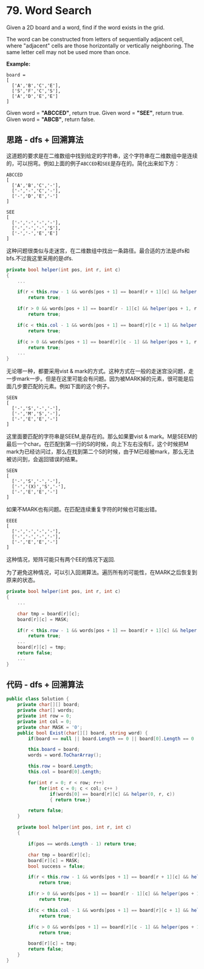 # 79. Word Search

Given a 2D board and a word, find if the word exists in the grid.

The word can be constructed from letters of sequentially adjacent cell, where "adjacent" cells are those horizontally or vertically neighboring. The same letter cell may not be used more than once.

**Example:**

```text
board =
[
  ['A','B','C','E'],
  ['S','F','C','S'],
  ['A','D','E','E']
]
```

Given word = **"ABCCED"**, return true.
Given word = **"SEE"**, return true.
Given word = **"ABCB"**, return false.

## 思路 - dfs + 回溯算法

这道题的要求是在二维数组中找到给定的字符串，这个字符串在二维数组中是连续的，可以拐弯。例如上面的例子`ABCCED`和`SEE`是存在的。简化出来如下方：

```text
ABCCED
[
  ['A','B','C','-'],
  ['-','-','C','-'],
  ['-','D','E','-']
]
```

```text
SEE
[
  ['-','-','-','-'],
  ['-','-','-','S'],
  ['-','-','E','E']
]
```

这种问题很类似与走迷宫，在二维数组中找出一条路径。最合适的方法是dfs和bfs.不过我这里采用的是dfs.

```csharp
private bool helper(int pos, int r, int c)
{
    ...

    if(r < this.row - 1 && words[pos + 1] == board[r + 1][c] && helper(pos + 1, r + 1, c))
        return true;

    if(r > 0 && words[pos + 1] == board[r - 1][c] && helper(pos + 1, r - 1, c))
        return true;

    if(c < this.col - 1 && words[pos + 1] == board[r][c + 1] && helper(pos + 1, r, c + 1))
        return true;

    if(c > 0 && words[pos + 1] == board[r][c - 1] && helper(pos + 1, r, c - 1))
        return true;
    ...
}
```

无论哪一种，都要采用vist & mark的方式。这种方式在一般的走迷宫没问题，走一步mark一步。但是在这里可能会有问题。因为被MARK掉的元素，很可能是后面几步要匹配的元素。例如下面的这个例子。

```text
SEEN
[
  ['-','S','-','-'],
  ['-','M','S','-'],
  ['-','E','E','-']
]
```

这里面要匹配的字符串是SEEM,是存在的。那么如果要vist & mark。M是SEEM的最后一个char。在匹配到第一行的S的时候，向上下左右没有E，这个时候把M mark为已经访问过，那么在找到第二个S的时候，由于M已经被mark，那么无法被访问到，会返回错误的结果。

```text
SEEN
[
  ['-','S','-','-'],
  ['-','(X)','S','-'],
  ['-','E','E','-']
]
```

如果不MARK也有问题。在匹配连续重复字符的时候也可能出错。

```text
EEEE
[
  ['-','-','-','-'],
  ['-','-','-','-'],
  ['-','E','E','-']
]
```

这种情况，矩阵可能只有两个EE的情况下返回.

为了避免这种情况，可以引入回溯算法。遍历所有的可能性，在MARK之后恢复到原来的状态。

```csharp
private bool helper(int pos, int r, int c)
{
    ...

    char tmp = board[r][c];
    board[r][c] = MASK;

    if(r < this.row - 1 && words[pos + 1] == board[r + 1][c] && helper(pos + 1, r + 1, c))
        return true;
    ...
    board[r][c] = tmp;
    return false;
    ...
}
```

## 代码 - dfs + 回溯算法

```csharp
public class Solution {
    private char[][] board;
    private char[] words;
    private int row = 0;
    private int col = 0;
    private char MASK = '0';
    public bool Exist(char[][] board, string word) {
        if(board == null || board.Length == 0 || board[0].Length == 0 || string.IsNullOrEmpty(word)) return false;

        this.board = board;
        words = word.ToCharArray();

        this.row = board.Length;
        this.col = board[0].Length;

        for(int r = 0; r < row; r++)
            for(int c = 0; c < col; c++ )
                if(words[0] == board[r][c] && helper(0, r, c))
                { return true;}

        return false;
    }

    private bool helper(int pos, int r, int c)
    {

        if(pos == words.Length - 1) return true;

        char tmp = board[r][c];
        board[r][c] = MASK;
        bool success = false;

        if(r < this.row - 1 && words[pos + 1] == board[r + 1][c] && helper(pos + 1, r + 1, c))
            return true;

        if(r > 0 && words[pos + 1] == board[r - 1][c] && helper(pos + 1, r - 1, c))
            return true;

        if(c < this.col - 1 && words[pos + 1] == board[r][c + 1] && helper(pos + 1, r, c + 1))
            return true;

        if(c > 0 && words[pos + 1] == board[r][c - 1] && helper(pos + 1, r, c - 1))
            return true;

        board[r][c] = tmp;
        return false;
    }
}
```
